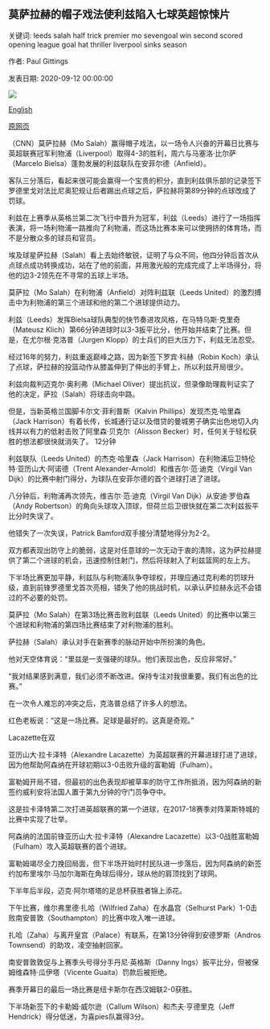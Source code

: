 ## 莫萨拉赫的帽子戏法使利兹陷入七球英超惊悚片

关键词: leeds salah half trick premier mo sevengoal win second scored opening league goal hat thriller liverpool sinks season

作者: Paul Gittings

发表日期: 2020-09-12 00:00:00

![](https://cdn.cnn.com/cnnnext/dam/assets/200912150304-salah-gesture-super-tease.jpg)

[English](Mo%20Salah%20hat%20trick%20sinks%20Leeds%20in%20seven-goal%20Premier%20League%20thriller.md)

[原网页](https://edition.cnn.com/2020/09/12/football/premier-league-opener-liverpool-leeds-salah/index.html)

（CNN）莫萨拉赫（Mo Salah）赢得帽子戏法，以一场令人兴奋的开幕日比赛与英超联赛冠军利物浦（Liverpool）取得4-3的胜利，周六与马塞洛·比尔萨（Marcelo Bielsa）蓬勃发展的利兹联队在安菲尔德（Anfield）。

客队三分落后，看起来很可能会赢得一个宝贵的积分，直到利兹俱乐部的记录签下罗德里戈对法比尼奥犯规让后者踢出点球之后，萨拉赫将第89分钟的点球改成了罚球。

利兹在上赛季从英格兰第二次飞行中晋升为冠军，利兹（Leeds）进行了一场指挥表演，将一场利物浦一路推向了利物浦，而这场比赛本来可以使拥挤的体育场，而不是分散众多的球员和官员。

埃及球星萨拉赫（Salah）看上去始终敏锐，证明了与众不同，他四分钟后首次从点球点成功转换成功，站在了他的前面，并用激光般的完成完成了上半场得分，将他的边3-2领先在不寻常的五球上半场。

莫萨拉（Mo Salah）在利物浦（Anfield）对阵利兹联（Leeds United）的激烈搏击中为利物浦的第三个进球和他的第二个进球提供动力。

利兹（Leeds）发挥Bielsa球队典型的快节奏进攻风格，在马特乌斯·克里奇（Mateusz Klich）第66分钟进球时以3-3扳平比分，他开始并结束了比赛。但是，在尤尔根·克洛普（Jurgen Klopp）的士兵们的巨大压力下，利兹无法忍受。

经过16年的努力，利兹重返巅峰之路，因为新签下罗宾·科赫（Robin Koch）承认了点球，萨拉赫的投篮动作从膝盖伸到了伸出的手臂上，所以利兹开局很少。

利兹向裁判迈克尔·奥利弗（Michael Oliver）提出抗议，但录像助理裁判证实了他的决定，萨拉（Salah）将球击向中路。

但是，当新英格兰国脚卡尔文·菲利普斯（Kalvin Phillips）发现杰克·哈里森（Jack Harrison）有着长传，长城通行证以及借贷的曼城男子确实出色地切入内线并以有力的低射击败了阿里森·贝克尔（Alisson Becker）时，任何关于轻松获胜的想法都很快就消失了。 12分钟

利兹联队（Leeds United）的杰克·哈里森（Jack Harrison）在利物浦后卫特伦特·亚历山大·阿诺德（Trent Alexander-Arnold）和维吉尔·范·迪克（Virgil Van Dijk）的比赛中射门得分，为球队在安菲尔德的首个进球打进了进球。

八分钟后，利物浦再次领先，维吉尔·范·迪克（Virgil Van Dijk）从安迪·罗伯森（Andy Robertson）的角向头球攻入顶球，但荷兰后卫很快就在第二次利兹扳平比分时失误了。

他错失了一次失误，Patrick Bamford双手接分清楚地得分为2-2。

双方都表现出防守上的脆弱，这是对任意球的一次无动于衷的清除，这为萨拉赫提供了第二个进球的机会，迅速控制住射门，然后将球射入了利兹篮网的左上方。

下半场比赛更加平静，利兹队与利物浦队争夺球权，并理应通过克利希的罚球升级，直到前锋罗德里戈首次亮相，错失了他的挑战时机，以承认萨拉赫永远不会错过的不必要的处罚。

莫萨拉（Mo Salah）在第3场比赛击败利兹联（Leeds United）的比赛中以第三个进球和利物浦的第四场比赛结束了对利物浦的胜利。

萨拉赫（Salah）承认对手在新赛季的脉动开始中所扮演的角色。

他对天空体育说：“里兹是一支强硬的球队。他们表现出色，反应非常好。”

“我对结果感到满意，我们必须不断改进。保持专注对我很重要。我们有出色的比赛。”

在一次令人难忘的冲突之后，克洛普总结了许多人的想法。

红色老板说：“这是一场比赛。足球是最好的。这真是奇观。”

Lacazette在双

亚历山大·拉卡泽特（Alexandre Lacazette）为英超联赛的开幕进球打进了进球，因为他帮助阿森纳在开球初期以3-0击败升级的富勒姆（Fulham）。

富勒姆开局不错，但最初的出色表现却被草率的防守工作所抵消，因为阿森纳的新签约威利安将法国人置于第九分钟的守门员争夺中。

这是拉卡泽特第二次打进英超联赛的第一个进球，在2017-18赛季对阵莱斯特城的比赛中实现了壮举。

阿森纳的法国前锋亚历山大·拉卡泽特（Alexandre Lacazette）以3-0战胜富勒姆（Fulham）攻入英超联赛的首个进球。

富勒姆竭尽全力挽回局面，但下半场开始时村民队进一步落后，因为阿森纳的新签约加布里埃尔·马加尔海斯在角球后得分，球从他的肩顶找到了球网。

下半年后半段，迈克·阿尔塔塔的足总杯获胜者锦上添花。

下午比赛，维尔弗里德·扎哈（Wilfried Zaha）在水晶宫（Selhurst Park）1-0击败南安普敦（Southampton）的比赛中攻入唯一进球。

扎哈（Zaha）与离开皇宫（Palace）有联系，在第13分钟得到安德罗斯（Andros Townsend）的助攻，凌空抽射回家。

南安普敦敦促与上赛季头号得分手丹尼·英格斯（Danny Ings）扳平比分，但被保姆维森特·瓜伊塔（Vicente Guaita）罚款后被拒绝。

赛季开幕日的最后一场比赛是纽卡斯尔在西汉姆联2-0获胜。

下半场新签下的卡勒姆·威尔逊（Callum Wilson）和杰夫·亨德里克（Jeff Hendrick）得分低迷，为喜pies队赢得3分。